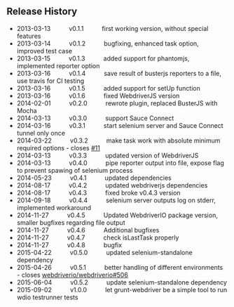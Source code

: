 ## Release History

* 2013-03-13   v0.1.1   first working version, without special features
* 2013-03-14   v0.1.2   bugfixing, enhanced task option, improved test case
* 2013-03-15   v0.1.3   added support for phantomjs, implemented reporter option
* 2013-03-16   v0.1.4   save result of busterjs reporters to a file, use travis for CI testing
* 2013-03-16   v0.1.5   added support for setUp function
* 2013-03-16   v0.1.6   fixed WebdriverJS version
* 2014-02-01   v0.2.0   rewrote plugin, replaced BusterJS with Mocha
* 2014-03-13   v0.3.0   support Sauce Connect
* 2014-03-16   v0.3.1   start selenium server and Sauce Connect tunnel only once
* 2014-03-22   v0.3.2   make task work with absolute minimum required options - closes [#11](https://github.com/webdriverio/grunt-webdriver/issues/11)
* 2014-03-13   v0.3.3   updated version of WebdriverJS
* 2014-03-13   v0.4.0   pipe reporter output into file, expose flag to prevent spawing of selenium process
* 2014-05-23   v0.4.1   updated dependencies
* 2014-08-17   v0.4.2   updated webdriverjs dependencies
* 2014-08-17   v0.4.3   fixed broke v0.4.3 version
* 2014-09-18   v0.4.4   selenium server outputs log on stderr, implemented workaround
* 2014-11-27   v0.4.5   Updated WebdriverIO package version, smaller bugfixes regarding file output
* 2014-11-27   v0.4.6   Additional bugfixes
* 2014-11-27   v0.4.7   check isLastTask properly
* 2014-11-27   v0.4.8   bugfix
* 2015-04-22   v0.5.0   updated selenium-standalone dependency
* 2015-04-26   v0.5.1   better handling of different environments - closes [webdriverio/webdriverio#506](https://github.com/webdriverio/webdriverio/issues/506)
* 2015-06-04   v0.5.2   update selenium-standalone dependency
* 2015-09-02   v1.0.0   let grunt-webdriver be a simple tool to run wdio testrunner tests

